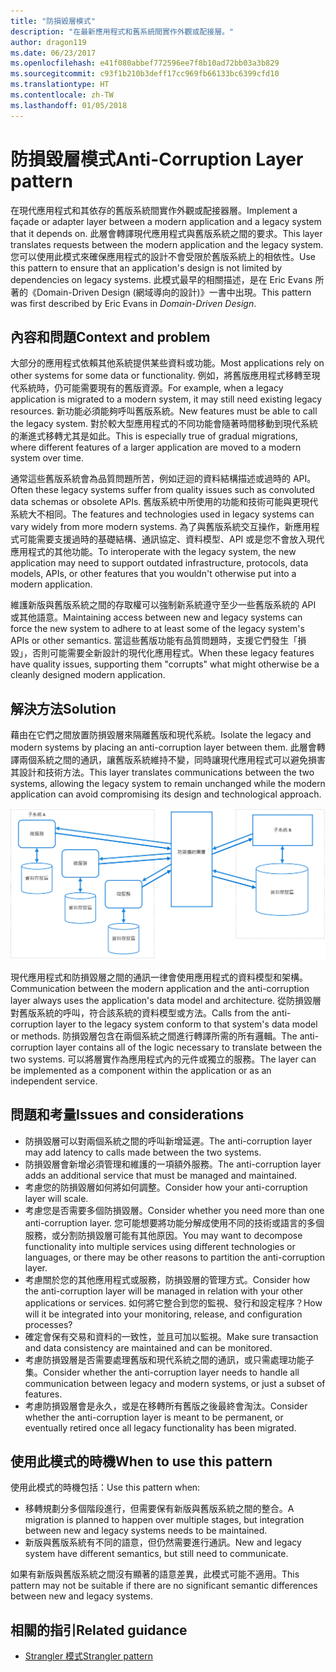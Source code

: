 ```yaml
---
title: "防損毀層模式"
description: "在最新應用程式和舊系統間實作外觀或配接層。"
author: dragon119
ms.date: 06/23/2017
ms.openlocfilehash: e41f080abbef772596ee7f8b10ad72bb03a3b829
ms.sourcegitcommit: c93f1b210b3deff17cc969fb66133bc6399cfd10
ms.translationtype: HT
ms.contentlocale: zh-TW
ms.lasthandoff: 01/05/2018
---
```

# <a name="anti-corruption-layer-pattern"></a><span data-ttu-id="23dca-103">防損毀層模式</span><span class="sxs-lookup"><span data-stu-id="23dca-103">Anti-Corruption Layer pattern</span></span>

<span data-ttu-id="23dca-104">在現代應用程式和其依存的舊版系統間實作外觀或配接器層。</span><span class="sxs-lookup"><span data-stu-id="23dca-104">Implement a façade or adapter layer between a modern application and a legacy system that it depends on.</span></span> <span data-ttu-id="23dca-105">此層會轉譯現代應用程式與舊版系統之間的要求。</span><span class="sxs-lookup"><span data-stu-id="23dca-105">This layer translates requests between the modern application and the legacy system.</span></span> <span data-ttu-id="23dca-106">您可以使用此模式來確保應用程式的設計不會受限於舊版系統上的相依性。</span><span class="sxs-lookup"><span data-stu-id="23dca-106">Use this pattern to ensure that an application's design is not limited by dependencies on legacy systems.</span></span> <span data-ttu-id="23dca-107">此模式最早的相關描述，是在 Eric Evans 所著的《Domain-Driven Design (網域導向的設計)》一書中出現。</span><span class="sxs-lookup"><span data-stu-id="23dca-107">This pattern was first described by Eric Evans in *Domain-Driven Design*.</span></span>

## <a name="context-and-problem"></a><span data-ttu-id="23dca-108">內容和問題</span><span class="sxs-lookup"><span data-stu-id="23dca-108">Context and problem</span></span>

<span data-ttu-id="23dca-109">大部分的應用程式依賴其他系統提供某些資料或功能。</span><span class="sxs-lookup"><span data-stu-id="23dca-109">Most applications rely on other systems for some data or functionality.</span></span> <span data-ttu-id="23dca-110">例如，將舊版應用程式移轉至現代系統時，仍可能需要現有的舊版資源。</span><span class="sxs-lookup"><span data-stu-id="23dca-110">For example, when a legacy application is migrated to a modern system, it may still need existing legacy resources.</span></span> <span data-ttu-id="23dca-111">新功能必須能夠呼叫舊版系統。</span><span class="sxs-lookup"><span data-stu-id="23dca-111">New features must be able to call the legacy system.</span></span> <span data-ttu-id="23dca-112">對於較大型應用程式的不同功能會隨著時間移動到現代系統的漸進式移轉尤其是如此。</span><span class="sxs-lookup"><span data-stu-id="23dca-112">This is especially true of gradual migrations, where different features of a larger application are moved to a modern system over time.</span></span>

<span data-ttu-id="23dca-113">通常這些舊版系統會為品質問題所苦，例如迂迴的資料結構描述或過時的 API。</span><span class="sxs-lookup"><span data-stu-id="23dca-113">Often these legacy systems suffer from quality issues such as convoluted data schemas or obsolete APIs.</span></span> <span data-ttu-id="23dca-114">舊版系統中所使用的功能和技術可能與更現代系統大不相同。</span><span class="sxs-lookup"><span data-stu-id="23dca-114">The features and technologies used in legacy systems can vary widely from more modern systems.</span></span> <span data-ttu-id="23dca-115">為了與舊版系統交互操作，新應用程式可能需要支援過時的基礎結構、通訊協定、資料模型、API 或是您不會放入現代應用程式的其他功能。</span><span class="sxs-lookup"><span data-stu-id="23dca-115">To interoperate with the legacy system, the new application may need to support outdated infrastructure, protocols, data models, APIs, or other features that you wouldn't otherwise put into a modern application.</span></span>

<span data-ttu-id="23dca-116">維護新版與舊版系統之間的存取權可以強制新系統遵守至少一些舊版系統的 API 或其他語意。</span><span class="sxs-lookup"><span data-stu-id="23dca-116">Maintaining access between new and legacy systems can force the new system to adhere to at least some of the legacy system's APIs or other semantics.</span></span> <span data-ttu-id="23dca-117">當這些舊版功能有品質問題時，支援它們發生「損毀」，否則可能需要全新設計的現代化應用程式。</span><span class="sxs-lookup"><span data-stu-id="23dca-117">When these legacy features have quality issues, supporting them "corrupts" what might otherwise be a cleanly designed modern application.</span></span> 

## <a name="solution"></a><span data-ttu-id="23dca-118">解決方法</span><span class="sxs-lookup"><span data-stu-id="23dca-118">Solution</span></span>

<span data-ttu-id="23dca-119">藉由在它們之間放置防損毀層來隔離舊版和現代系統。</span><span class="sxs-lookup"><span data-stu-id="23dca-119">Isolate the legacy and modern systems by placing an anti-corruption layer between them.</span></span> <span data-ttu-id="23dca-120">此層會轉譯兩個系統之間的通訊，讓舊版系統維持不變，同時讓現代應用程式可以避免損害其設計和技術方法。</span><span class="sxs-lookup"><span data-stu-id="23dca-120">This layer translates communications between the two systems, allowing the legacy system to remain unchanged while the modern application can avoid compromising its design and technological approach.</span></span>

![](./_images/anti-corruption-layer.png) 

<span data-ttu-id="23dca-121">現代應用程式和防損毀層之間的通訊一律會使用應用程式的資料模型和架構。</span><span class="sxs-lookup"><span data-stu-id="23dca-121">Communication between the modern application and the anti-corruption layer always uses the application's data model and architecture.</span></span> <span data-ttu-id="23dca-122">從防損毀層對舊版系統的呼叫，符合該系統的資料模型或方法。</span><span class="sxs-lookup"><span data-stu-id="23dca-122">Calls from the anti-corruption layer to the legacy system conform to that system's data model or methods.</span></span> <span data-ttu-id="23dca-123">防損毀層包含在兩個系統之間進行轉譯所需的所有邏輯。</span><span class="sxs-lookup"><span data-stu-id="23dca-123">The anti-corruption layer contains all of the logic necessary to translate between the two systems.</span></span> <span data-ttu-id="23dca-124">可以將層實作為應用程式內的元件或獨立的服務。</span><span class="sxs-lookup"><span data-stu-id="23dca-124">The layer can be implemented as a component within the application or as an independent service.</span></span>

## <a name="issues-and-considerations"></a><span data-ttu-id="23dca-125">問題和考量</span><span class="sxs-lookup"><span data-stu-id="23dca-125">Issues and considerations</span></span>

- <span data-ttu-id="23dca-126">防損毀層可以對兩個系統之間的呼叫新增延遲。</span><span class="sxs-lookup"><span data-stu-id="23dca-126">The anti-corruption layer may add latency to calls made between the two systems.</span></span>
- <span data-ttu-id="23dca-127">防損毀層會新增必須管理和維護的一項額外服務。</span><span class="sxs-lookup"><span data-stu-id="23dca-127">The anti-corruption layer adds an additional service that must be managed and maintained.</span></span>
- <span data-ttu-id="23dca-128">考慮您的防損毀層如何將如何調整。</span><span class="sxs-lookup"><span data-stu-id="23dca-128">Consider how your anti-corruption layer will scale.</span></span>
- <span data-ttu-id="23dca-129">考慮您是否需要多個防損毀層。</span><span class="sxs-lookup"><span data-stu-id="23dca-129">Consider whether you need more than one anti-corruption layer.</span></span> <span data-ttu-id="23dca-130">您可能想要將功能分解成使用不同的技術或語言的多個服務，或分割防損毀層可能有其他原因。</span><span class="sxs-lookup"><span data-stu-id="23dca-130">You may want to decompose functionality into multiple services using different technologies or languages, or there may be other reasons to partition the anti-corruption layer.</span></span>
- <span data-ttu-id="23dca-131">考慮關於您的其他應用程式或服務，防損毀層的管理方式。</span><span class="sxs-lookup"><span data-stu-id="23dca-131">Consider how the anti-corruption layer will be managed in relation with your other applications or services.</span></span> <span data-ttu-id="23dca-132">如何將它整合到您的監視、發行和設定程序？</span><span class="sxs-lookup"><span data-stu-id="23dca-132">How will it be integrated into your monitoring, release, and configuration processes?</span></span>
- <span data-ttu-id="23dca-133">確定會保有交易和資料的一致性，並且可加以監視。</span><span class="sxs-lookup"><span data-stu-id="23dca-133">Make sure transaction and data consistency are maintained and can be monitored.</span></span>
- <span data-ttu-id="23dca-134">考慮防損毀層是否需要處理舊版和現代系統之間的通訊，或只需處理功能子集。</span><span class="sxs-lookup"><span data-stu-id="23dca-134">Consider whether the anti-corruption layer needs to handle all communication between legacy and modern systems, or just a subset of features.</span></span> 
- <span data-ttu-id="23dca-135">考慮防損毀層會是永久，或是在移轉所有舊版之後最終會淘汰。</span><span class="sxs-lookup"><span data-stu-id="23dca-135">Consider whether the anti-corruption layer is meant to be permanent, or eventually retired once all legacy functionality has been migrated.</span></span>

## <a name="when-to-use-this-pattern"></a><span data-ttu-id="23dca-136">使用此模式的時機</span><span class="sxs-lookup"><span data-stu-id="23dca-136">When to use this pattern</span></span>

<span data-ttu-id="23dca-137">使用此模式的時機包括：</span><span class="sxs-lookup"><span data-stu-id="23dca-137">Use this pattern when:</span></span>

- <span data-ttu-id="23dca-138">移轉規劃分多個階段進行，但需要保有新版與舊版系統之間的整合。</span><span class="sxs-lookup"><span data-stu-id="23dca-138">A migration is planned to happen over multiple stages, but integration between new and legacy systems needs to be maintained.</span></span>
- <span data-ttu-id="23dca-139">新版與舊版系統有不同的語意，但仍然需要進行通訊。</span><span class="sxs-lookup"><span data-stu-id="23dca-139">New and legacy system have different semantics, but still need to communicate.</span></span>

<span data-ttu-id="23dca-140">如果有新版與舊版系統之間沒有顯著的語意差異，此模式可能不適用。</span><span class="sxs-lookup"><span data-stu-id="23dca-140">This pattern may not be suitable if there are no significant semantic differences between new and legacy systems.</span></span> 

## <a name="related-guidance"></a><span data-ttu-id="23dca-141">相關的指引</span><span class="sxs-lookup"><span data-stu-id="23dca-141">Related guidance</span></span>

- <span data-ttu-id="23dca-142">[Strangler 模式][strangler]</span><span class="sxs-lookup"><span data-stu-id="23dca-142">[Strangler pattern][strangler]</span></span>

[strangler]: ./strangler.md
